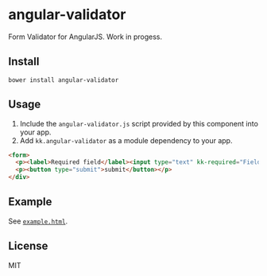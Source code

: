 angular-validator
=================

Form Validator for AngularJS. Work in progess.

## Install

```shell
bower install angular-validator
```

## Usage
1. Include the `angular-validator.js` script provided by this component into your app.
2. Add `kk.angular-validator` as a module dependency to your app.

```html
<form>
  <p><label>Required field</label><input type="text" kk-required="Field is required" /></p>
  <p><button type="submit">submit</button></p>
</div>
```

## Example
See [`example.html`](http://htmlpreview.github.io/?https://github.com/kkatkus/angular-validator/blob/master/example.html).

## License
MIT

